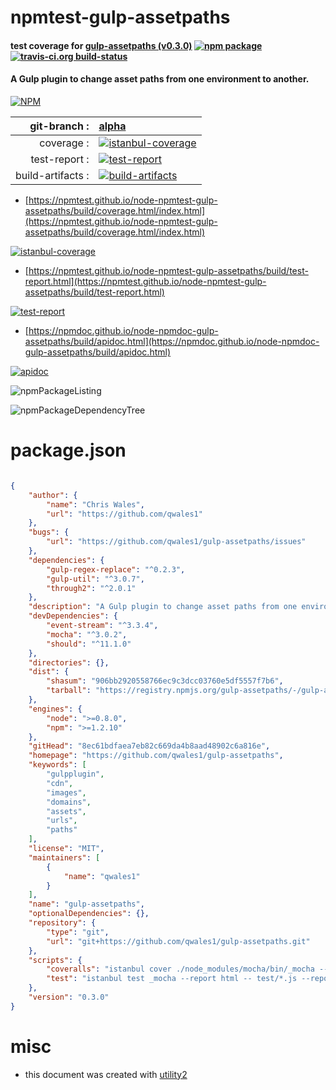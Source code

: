 # npmtest-gulp-assetpaths

#### test coverage for  [gulp-assetpaths (v0.3.0)](https://github.com/qwales1/gulp-assetpaths)  [![npm package](https://img.shields.io/npm/v/npmtest-gulp-assetpaths.svg?style=flat-square)](https://www.npmjs.org/package/npmtest-gulp-assetpaths) [![travis-ci.org build-status](https://api.travis-ci.org/npmtest/node-npmtest-gulp-assetpaths.svg)](https://travis-ci.org/npmtest/node-npmtest-gulp-assetpaths)

#### A Gulp plugin to change asset paths from one environment to another.

[![NPM](https://nodei.co/npm/gulp-assetpaths.png?downloads=true&downloadRank=true&stars=true)](https://www.npmjs.com/package/gulp-assetpaths)

| git-branch : | [alpha](https://github.com/npmtest/node-npmtest-gulp-assetpaths/tree/alpha)|
|--:|:--|
| coverage : | [![istanbul-coverage](https://npmtest.github.io/node-npmtest-gulp-assetpaths/build/coverage.badge.svg)](https://npmtest.github.io/node-npmtest-gulp-assetpaths/build/coverage.html/index.html)|
| test-report : | [![test-report](https://npmtest.github.io/node-npmtest-gulp-assetpaths/build/test-report.badge.svg)](https://npmtest.github.io/node-npmtest-gulp-assetpaths/build/test-report.html)|
| build-artifacts : | [![build-artifacts](https://npmtest.github.io/node-npmtest-gulp-assetpaths/glyphicons_144_folder_open.png)](https://github.com/npmtest/node-npmtest-gulp-assetpaths/tree/gh-pages/build)|

- [https://npmtest.github.io/node-npmtest-gulp-assetpaths/build/coverage.html/index.html](https://npmtest.github.io/node-npmtest-gulp-assetpaths/build/coverage.html/index.html)

[![istanbul-coverage](https://npmtest.github.io/node-npmtest-gulp-assetpaths/build/screenCapture.buildCi.browser.%252Ftmp%252Fbuild%252Fcoverage.lib.html.png)](https://npmtest.github.io/node-npmtest-gulp-assetpaths/build/coverage.html/index.html)

- [https://npmtest.github.io/node-npmtest-gulp-assetpaths/build/test-report.html](https://npmtest.github.io/node-npmtest-gulp-assetpaths/build/test-report.html)

[![test-report](https://npmtest.github.io/node-npmtest-gulp-assetpaths/build/screenCapture.buildCi.browser.%252Ftmp%252Fbuild%252Ftest-report.html.png)](https://npmtest.github.io/node-npmtest-gulp-assetpaths/build/test-report.html)

- [https://npmdoc.github.io/node-npmdoc-gulp-assetpaths/build/apidoc.html](https://npmdoc.github.io/node-npmdoc-gulp-assetpaths/build/apidoc.html)

[![apidoc](https://npmdoc.github.io/node-npmdoc-gulp-assetpaths/build/screenCapture.buildCi.browser.%252Ftmp%252Fbuild%252Fapidoc.html.png)](https://npmdoc.github.io/node-npmdoc-gulp-assetpaths/build/apidoc.html)

![npmPackageListing](https://npmtest.github.io/node-npmtest-gulp-assetpaths/build/screenCapture.npmPackageListing.svg)

![npmPackageDependencyTree](https://npmtest.github.io/node-npmtest-gulp-assetpaths/build/screenCapture.npmPackageDependencyTree.svg)



# package.json

```json

{
    "author": {
        "name": "Chris Wales",
        "url": "https://github.com/qwales1"
    },
    "bugs": {
        "url": "https://github.com/qwales1/gulp-assetpaths/issues"
    },
    "dependencies": {
        "gulp-regex-replace": "^0.2.3",
        "gulp-util": "^3.0.7",
        "through2": "^2.0.1"
    },
    "description": "A Gulp plugin to change asset paths from one environment to another.",
    "devDependencies": {
        "event-stream": "^3.3.4",
        "mocha": "^3.0.2",
        "should": "^11.1.0"
    },
    "directories": {},
    "dist": {
        "shasum": "906bb2920558766ec9c3dcc03760e5df5557f7b6",
        "tarball": "https://registry.npmjs.org/gulp-assetpaths/-/gulp-assetpaths-0.3.0.tgz"
    },
    "engines": {
        "node": ">=0.8.0",
        "npm": ">=1.2.10"
    },
    "gitHead": "8ec61bdfaea7eb82c669da4b8aad48902c6a816e",
    "homepage": "https://github.com/qwales1/gulp-assetpaths",
    "keywords": [
        "gulpplugin",
        "cdn",
        "images",
        "domains",
        "assets",
        "urls",
        "paths"
    ],
    "license": "MIT",
    "maintainers": [
        {
            "name": "qwales1"
        }
    ],
    "name": "gulp-assetpaths",
    "optionalDependencies": {},
    "repository": {
        "type": "git",
        "url": "git+https://github.com/qwales1/gulp-assetpaths.git"
    },
    "scripts": {
        "coveralls": "istanbul cover ./node_modules/mocha/bin/_mocha --report lcovonly -- -R spec && cat ./coverage/lcov.info | ./node_modules/coveralls/bin/coveralls.js && rm -rf ./coverage",
        "test": "istanbul test _mocha --report html -- test/*.js --reporter spec"
    },
    "version": "0.3.0"
}
```



# misc
- this document was created with [utility2](https://github.com/kaizhu256/node-utility2)
